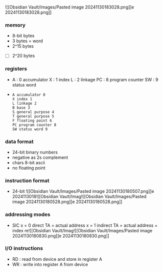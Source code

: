 
![[Obsidian Vault/Images/Pasted image 20241130183028.png]]e 20241130183028.png]]
### memory
- 8-bit bytes
- 3 bytes = word
- 2^15 bytes

- [ ] 2^20 bytes

### registers
- A : 0 accumulator
  X : 1 index
  L : 2 linkage
  PC : 8 program counter
  SW : 9 status word
-
	  A accumulator 0
      X index 1
      L linkage 2
      B base 3
      S general purpose 4
      T general purpose 5 
      F floating point 6 
      PC program counter 8 
      SW status word 9

### data format
- 24-bit binary numbers
- negative as 2s complement
- chars 8-bit ascii
- no floating point 

### instruction format 
- 24-bit
	  ![[Obsidian Vault/Images/Pasted image 20241130180507.png]]e 2024113018![[Obsidian Vault/Imag![[Obsidian Vault/Images/Pasted image 20241130180528.png]]e 20241130180528.png]]

### addressing modes

- SIC
  x = 0 direct
	  TA = actual address
  x = 1 indirect
	  TA = actual address + index re![[Obsidian Vault/Imag![[Obsidian Vault/Images/Pasted image 20241130180830.png]]e 20241130180830.png]]

### I/O instructions
- RD : read from device and store in register A
- WR : write into register A from device
